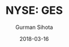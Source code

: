 ---
type: "report"
paper: "GES_Gurman_Sihota.pdf"
author: "Gurman Sihota"
company: "Guess?, Inc."
date: "2018-03-16"
summary: "Guess? Inc. (Guess) is an American brand and retailer that focuses
on men’s and women’s clothing as well as accessories. Guess is a
global brand that operates over 1600 stores worldwide. Guess
also sells its clothing through other retailers such as Hudson’s Bay."
title: "NYSE: GES"
---